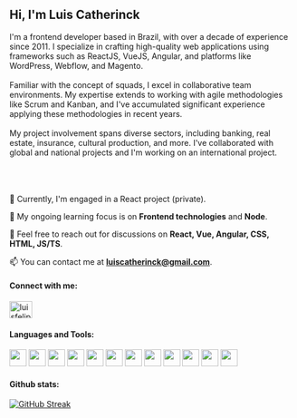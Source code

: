 <h2>Hi, I'm Luis Catherinck</h2>
I'm a frontend developer based in Brazil, with over a decade of experience since 2011. I specialize in crafting high-quality web applications using frameworks such as ReactJS, VueJS, Angular, and platforms like WordPress, Webflow, and Magento.
<br/><br/>
Familiar with the concept of squads, I excel in collaborative team environments. My expertise extends to working with agile methodologies like Scrum and Kanban, and I've accumulated significant experience applying these methodologies in recent years.
<br/><br/>
My project involvement spans diverse sectors, including banking, real estate, insurance, cultural production, and more. I've collaborated with global and national projects and I'm working on an international project.
<br/>
<br/>
<br/>
<br/>

🔭 Currently, I'm engaged in a React project (private).

🌱 My ongoing learning focus is on **Frontend technologies** and **Node**.
<!--
👨‍💻 All of my projects are available at [luiscatherinck.dev](luiscatherinck.dev)

📝 I regularly write articles on [luiscatherinck.dev/blog](luiscatherinck.dev/blog)
-->

💬 Feel free to reach out for discussions on **React, Vue, Angular, CSS, HTML, JS/TS**.

📫 You can contact me at **luiscatherinck@gmail.com**.

  


<h4 align="left">Connect with me:</h4>
<p align="left">
<a href="https://linkedin.com/in/luisfelippefernandes" target="blank"><img align="center" src="https://raw.githubusercontent.com/rahuldkjain/github-profile-readme-generator/master/src/images/icons/Social/linked-in-alt.svg" alt="luisfelippefernandes" height="30" width="40" /></a>
</p>

<h4 align="left">Languages and Tools:</h4>
<div style="display: inline_block">
<img height="30" width="30" src="https://cdn.jsdelivr.net/gh/devicons/devicon/icons/html5/html5-original.svg" />
<img height="30" width="30" src="https://cdn.jsdelivr.net/gh/devicons/devicon/icons/css3/css3-original.svg" />
<img height="30" width="30" src="https://cdn.jsdelivr.net/gh/devicons/devicon/icons/javascript/javascript-original.svg" />
<img height="30" width="30" src="https://cdn.jsdelivr.net/gh/devicons/devicon/icons/typescript/typescript-original.svg" />
<img height="30" width="30" src="https://cdn.jsdelivr.net/gh/devicons/devicon/icons/react/react-original.svg" />
<img height="30" width="30" src="https://cdn.jsdelivr.net/gh/devicons/devicon/icons/vuejs/vuejs-original.svg" /> 
<img height="30" width="30" src="https://cdn.jsdelivr.net/gh/devicons/devicon/icons/angularjs/angularjs-original.svg" />           
<img height="30" width="30" src="https://cdn.jsdelivr.net/gh/devicons/devicon/icons/wordpress/wordpress-plain.svg" />
<img height="30" width="30" src="https://cdn.jsdelivr.net/gh/devicons/devicon/icons/webflow/webflow-original.svg" />
<img width="30" src="https://cdn.jsdelivr.net/gh/devicons/devicon/icons/photoshop/photoshop-plain.svg" />
<img height="30" width="30" src="https://cdn.jsdelivr.net/gh/devicons/devicon/icons/xd/xd-plain.svg" />
<img height="30" width="30" src="https://cdn.jsdelivr.net/gh/devicons/devicon/icons/figma/figma-original.svg" />  

</div>


<h4 align="left">Github stats:</h4>
<div style="display: inline_block">

[![GitHub Streak](http://github-readme-streak-stats.herokuapp.com?user=luiscatherinck&theme=dark&background=000000)](https://github.com/luiscatherinck)


<!--
<a href="https://github.com/luiscatherinck">
  <img align="center" src="https://github-readme-stats.vercel.app/api?username=luiscatherinck&show_icons=true&theme=gotham&include_all_commits=true&count_private=true" />
</a> -->
</div>


